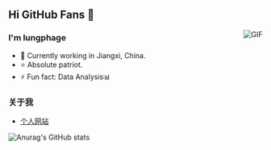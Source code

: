 ## Hi GitHub Fans 👋
<img align="right" alt="GIF" src="https://raw.githubusercontent.com/JoeyBling/JoeyBling/master/pic/pusheencode.gif" />

### I'm lungphage
- 🌱 Currently working in Jiangxi, China.
- ⭐ Absolute patriot.
- ⚡ Fun fact: Data Analysis📊

### 关于我
- [个人网站](https://liuzifeng.jxlab.team/)
  
![Anurag's GitHub stats](https://github-readme-stats.vercel.app/api?username=lungphage&show_icons=true&theme=radical)
